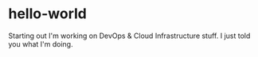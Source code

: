 # hello-world
Starting out
I'm working on DevOps & Cloud Infrastructure stuff.
I just told you what I'm doing.
